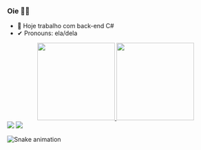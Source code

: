 ### Oie 🐱‍💻

- 🔭 Hoje trabalho com back-end C#
- ✔ Pronouns: ela/dela
<div align="center">
  <a href="https://github.com/malluqf">
  <img height="180em" src="https://github-readme-stats.vercel.app/api?username=malluqf&show_icons=true&theme=dracula&include_all_commits=true&count_private=true"/>
  <img height="180em" src="https://github-readme-stats.vercel.app/api/top-langs/?username=malluqf&layout=compact&langs_count=7&theme=dracula"/>
</div>
  
  <div> 
  <a href="https://www.instagram.com/malluqf/" target="_blank"><img src="https://img.shields.io/badge/-Instagram-%23E4405F?style=for-the-badge&logo=instagram&logoColor=white" target="_blank"></a>
 	<a href="https://www.linkedin.com/in/mallu-ferreira/" target="_blank"><img src="https://img.shields.io/badge/-LinkedIn-%230077B5?style=for-the-badge&logo=linkedin&logoColor=white" target="_blank"></a> 
 
  ![Snake animation](https://github.com/malluqf/malluqf/blob/output/github-contribution-grid-snake.svg)
 
</div>
